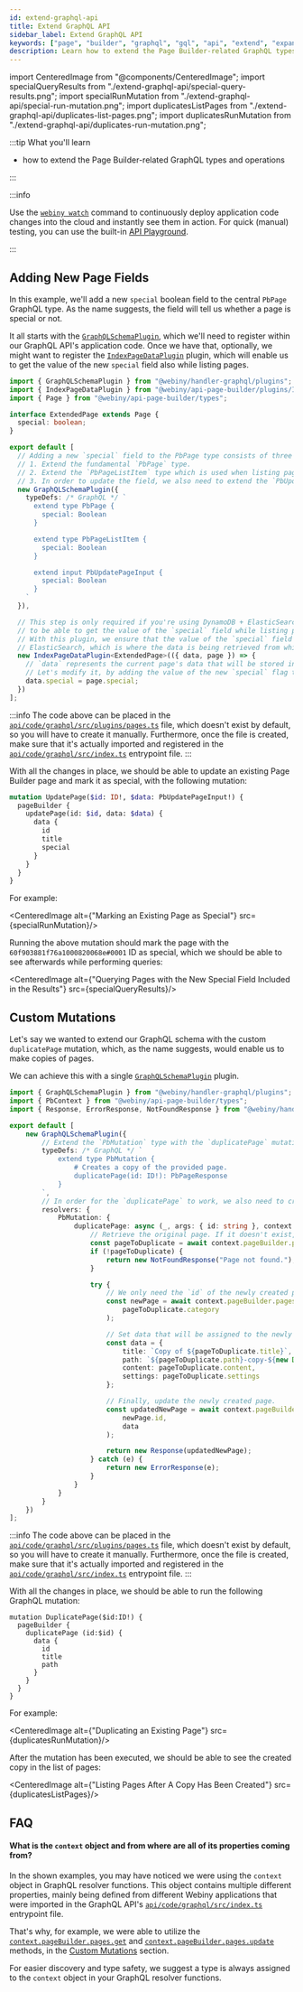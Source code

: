 ```yaml
---
id: extend-graphql-api
title: Extend GraphQL API
sidebar_label: Extend GraphQL API
keywords: ["page", "builder", "graphql", "gql", "api", "extend", "expand"]
description: Learn how to extend the Page Builder-related GraphQL types and operations.
---
```


import CenteredImage from "@components/CenteredImage";
import specialQueryResults from "./extend-graphql-api/special-query-results.png";
import specialRunMutation from "./extend-graphql-api/special-run-mutation.png";
import duplicatesListPages from "./extend-graphql-api/duplicates-list-pages.png";
import duplicatesRunMutation from "./extend-graphql-api/duplicates-run-mutation.png";

:::tip What you'll learn

- how to extend the Page Builder-related GraphQL types and operations

:::

:::info

Use the [`webiny watch`](/docs/how-to-guides/webiny-cli/use-watch-command) command to continuously deploy application code changes into the cloud and instantly see them in action. For quick (manual) testing, you can use the built-in [API Playground](/docs/how-to-guides/webiny-applications/admin-area/api-playground/).

:::

## Adding New Page Fields

In this example, we'll add a new `special` boolean field to the central `PbPage` GraphQL type. As the name suggests, the field will tell us whether a page is special or not.

It all starts with the [`GraphQLSchemaPlugin`](https://github.com/webiny/webiny-js/blob/v5.11.0-beta.1/packages/handler-graphql/src/plugins/GraphQLSchemaPlugin.ts#L10), which we'll need to register within our GraphQL API's application code. Once we have that, optionally, we might want to register the [`IndexPageDataPlugin`](https://github.com/webiny/webiny-js/blob/v5.11.0-beta.1/packages/api-page-builder/src/plugins/IndexPageDataPlugin.ts#L14) plugin, which will enable us to get the value of the new `special` field also while listing pages.

```ts title="api/code/graphql/src/plugins/pages.ts"
import { GraphQLSchemaPlugin } from "@webiny/handler-graphql/plugins";
import { IndexPageDataPlugin } from "@webiny/api-page-builder/plugins/IndexPageDataPlugin";
import { Page } from "@webiny/api-page-builder/types";

interface ExtendedPage extends Page {
  special: boolean;
}

export default [
  // Adding a new `special` field to the PbPage type consists of three steps:
  // 1. Extend the fundamental `PbPage` type.
  // 2. Extend the `PbPageListItem` type which is used when listing pages.
  // 3. In order to update the field, we also need to extend the `PbUpdatePageInput` input.
  new GraphQLSchemaPlugin({
    typeDefs: /* GraphQL */ `
      extend type PbPage {
        special: Boolean
      }

      extend type PbPageListItem {
        special: Boolean
      }

      extend input PbUpdatePageInput {
        special: Boolean
      }
    `
  }),

  // This step is only required if you're using DynamoDB + ElasticSearch setup and you want
  // to be able to get the value of the `special` field while listing pages.
  // With this plugin, we ensure that the value of the `special` field is also stored in
  // ElasticSearch, which is where the data is being retrieved from while listing pages.
  new IndexPageDataPlugin<ExtendedPage>(({ data, page }) => {
    // `data` represents the current page's data that will be stored in ElasticSearch.
    // Let's modify it, by adding the value of the new `special` flag to it.
    data.special = page.special;
  })
];
```

:::info
The code above can be placed in the [`api/code/graphql/src/plugins/pages.ts`](https://github.com/webiny/webiny-examples/blob/master/page-builder/extend-graphql-api/extend-page/api/code/graphql/src/plugins/pages.ts) file, which doesn't exist by default, so you will have to create it manually. Furthermore, once the file is created, make sure that it's actually imported and registered in the [`api/code/graphql/src/index.ts`](https://github.com/webiny/webiny-examples/blob/master/page-builder/extend-graphql-api/extend-page/api/code/graphql/src/index.ts) entrypoint file.
:::

With all the changes in place, we should be able to update an existing Page Builder page and mark it as special, with the following mutation:

```graphql
mutation UpdatePage($id: ID!, $data: PbUpdatePageInput!) {
  pageBuilder {
    updatePage(id: $id, data: $data) {
      data {
        id
        title
        special
      }
    }
  }
}
```

For example:

<CenteredImage alt={"Marking an Existing Page as Special"} src={specialRunMutation}/>

Running the above mutation should mark the page with the `60f903881f76a1000820068e#0001` ID as special, which we should be able to see afterwards while performing queries:

<CenteredImage alt={"Querying Pages with the New Special Field Included in the Results"} src={specialQueryResults}/>

## Custom Mutations

Let's say we wanted to extend our GraphQL schema with the custom `duplicatePage` mutation, which, as the name suggests, would enable us to make copies of pages.

We can achieve this with a single [`GraphQLSchemaPlugin`](https://github.com/webiny/webiny-js/blob/v5.11.0-beta.1/packages/handler-graphql/src/plugins/GraphQLSchemaPlugin.ts#L10) plugin.

```ts title="api/code/graphql/src/plugins/pages.ts"
import { GraphQLSchemaPlugin } from "@webiny/handler-graphql/plugins";
import { PbContext } from "@webiny/api-page-builder/types";
import { Response, ErrorResponse, NotFoundResponse } from "@webiny/handler-graphql";

export default [
    new GraphQLSchemaPlugin({
        // Extend the `PbMutation` type with the `duplicatePage` mutation.
        typeDefs: /* GraphQL */ `
            extend type PbMutation {
                # Creates a copy of the provided page.
                duplicatePage(id: ID!): PbPageResponse
            }
        `,
        // In order for the `duplicatePage` to work, we also need to create a resolver function.
        resolvers: {
            PbMutation: {
                duplicatePage: async (_, args: { id: string }, context: PbContext) => {
                    // Retrieve the original page. If it doesn't exist, immediately exit.
                    const pageToDuplicate = await context.pageBuilder.pages.get(args.id);
                    if (!pageToDuplicate) {
                        return new NotFoundResponse("Page not found.");
                    }

                    try {
                        // We only need the `id` of the newly created page.
                        const newPage = await context.pageBuilder.pages.create(
                            pageToDuplicate.category
                        );

                        // Set data that will be assigned to the newly created page.
                        const data = {
                            title: `Copy of ${pageToDuplicate.title}`,
                            path: `${pageToDuplicate.path}-copy-${new Date().getTime()}`,
                            content: pageToDuplicate.content,
                            settings: pageToDuplicate.settings
                        };

                        // Finally, update the newly created page.
                        const updatedNewPage = await context.pageBuilder.pages.update(
                            newPage.id,
                            data
                        );

                        return new Response(updatedNewPage);
                    } catch (e) {
                        return new ErrorResponse(e);
                    }
                }
            }
        }
    })
];
```

:::info
The code above can be placed in the [`api/code/graphql/src/plugins/pages.ts`](https://github.com/webiny/webiny-examples/blob/master/page-builder/extend-graphql-api/custom-mutations/api/code/graphql/src/plugins/pages.ts) file, which doesn't exist by default, so you will have to create it manually. Furthermore, once the file is created, make sure that it's actually imported and registered in the [`api/code/graphql/src/index.ts`](https://github.com/webiny/webiny-examples/blob/master/page-builder/extend-graphql-api/custom-mutations/api/code/graphql/src/index.ts) entrypoint file.
:::

With all the changes in place, we should be able to run the following GraphQL mutation:

```gql
mutation DuplicatePage($id:ID!) {
  pageBuilder {
    duplicatePage (id:$id) {
      data {
        id
        title
        path
      }
    }
  }
}
```

For example: 

<CenteredImage alt={"Duplicating an Existing Page"} src={duplicatesRunMutation}/>

After the mutation has been executed, we should be able to see the created copy in the list of pages:

<CenteredImage alt={"Listing Pages After A Copy Has Been Created"} src={duplicatesListPages}/>

## FAQ

#### What is the `context` object and from where are all of its properties coming from?

In the shown examples, you may have noticed we were using the `context` object in GraphQL resolver functions. This object contains multiple different properties, mainly being defined from different Webiny applications that were imported in the GraphQL API's [`api/code/graphql/src/index.ts`](https://github.com/webiny/webiny-examples/blob/master/page-builder/extend-graphql-api/custom-mutations/api/code/graphql/src/index.ts) entrypoint file.

That's why, for example, we were able to utilize the [`context.pageBuilder.pages.get`](https://github.com/webiny/webiny-js/blob/v5.11.0/packages/api-page-builder/src/graphql/crud/pages.crud.ts#L134) and [`context.pageBuilder.pages.update`](https://github.com/webiny/webiny-js/blob/v5.11.0/packages/api-page-builder/src/graphql/crud/pages.crud.ts#L606) methods, in the [Custom Mutations](/docs/how-to-guides/webiny-applications/page-builder/extend-graphql-api#custom-mutations) section.

For easier discovery and type safety, we suggest a type is always assigned to the `context` object in your GraphQL resolver functions.




